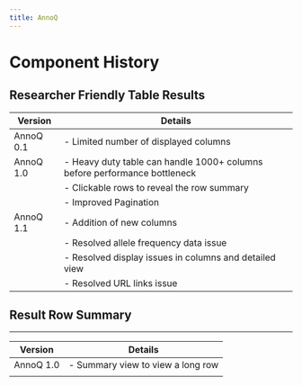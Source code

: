 ```yaml
---
title: AnnoQ
---
```


# Component History

## Researcher Friendly Table Results

| Version   | Details                                                                    |
| --------- | -------------------------------------------------------------------------- |
| AnnoQ 0.1 | -  Limited number of displayed columns                                     |
| AnnoQ 1.0 | -  Heavy duty table can handle 1000+ columns before performance bottleneck |
|           | -  Clickable rows to reveal the row summary                                |
|           | -  Improved Pagination                                                     |
| AnnoQ 1.1 | -  Addition of new columns                                                 |
|           | -  Resolved allele frequency data issue                                    |
|           | -  Resolved display issues in columns and detailed view                    |
|           | -  Resolved URL links issue                                                |


## Result Row Summary
-------------------

| Version   | Details                            |
| --------- | ---------------------------------- |
| AnnoQ 1.0 | -  Summary view to view a long row |
|           |                                    |

